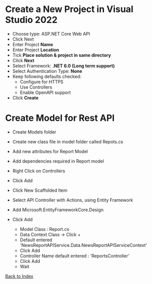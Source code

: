 # Create a New Project in Visual Studio 2022


- Choose type: ASP.NET Core Web API
- Click Next
- Enter Project **Name**
- Enter Project **Location**
- Tick **Place solution & project in same directory**
- Click **Next**
- Select Framework: **.NET 6.0 (Long term support)**
- Select Authentication Type: **None**
- Keep following defaults checked: 
    - Configure for HTTPS
	- Use Controllers
	- Enable OpenAPI support
- Click **Create**


# Create Model for Rest API
- Create Models folder
- Create new class file in model folder called Repots.cs
- Add new attributes for Report Model
- Add dependencies required in Report model 

- Right Click on Controllers
- Click Add 
- Click New Scaffolded Item
- Select API Controller with Actions, using Entity Framework
- Add Microsoft.EntityFrameworkCore.Design
- Click Add

	- Model Class : Report.cs
	- Data Context Class -> Click + 
	- Default entered 'NewsReportAPIService.Data.NewsReportAPIServiceContext' 
	- Click Add
	- Controller Name default entered : 'ReportsController' 
	- Click Add
	- Wait 
	
	
[Back to Index](index.md)